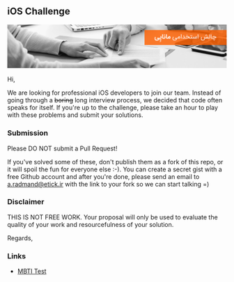 ## iOS Challenge
![iOS Developer Hiring Challenge](img/01.png)

Hi,

We are looking for professional iOS developers to join our team. Instead of going through a ~~boring~~ long interview process, we decided that code often speaks for itself. If you're up to the challenge, please take an hour to play with these problems and submit your solutions.

### Submission

Please DO NOT submit a Pull Request!

If you've solved some of these, don't publish them as a fork of this repo, or it will spoil the fun for everyone else :-). You can create a secret gist with a free Github account and after you're done, please send an email to [a.radmand@etick.ir](mailto:a.radmand@etick.ir) with the link to your fork so we can start talking =)

### Disclaimer

THIS IS NOT FREE WORK. Your proposal will only be used to evaluate the quality of your work and resourcefulness of your solution.

Regards,

### Links

* [MBTI Test](https://www.iranzehn.com/pages/tests/mbti/test.aspx)